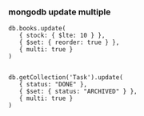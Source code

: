 ###  mongodb update multiple





 

```
db.books.update(
   { stock: { $lte: 10 } },
   { $set: { reorder: true } },
   { multi: true }
)


db.getCollection('Task').update(
   { status: "DONE" },
   { $set: { status: "ARCHIVED" } },
   { multi: true }
)

```

